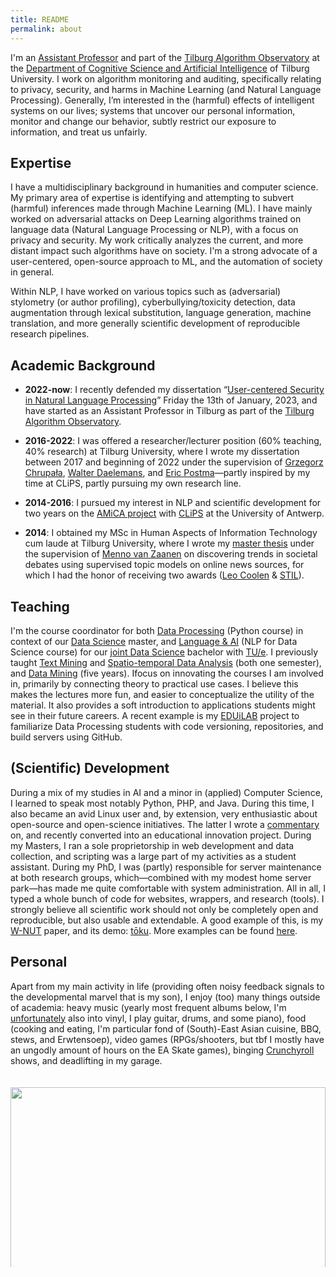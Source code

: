 ```yaml
---
title: README
permalink: about
---
```


I'm an [Assistant Professor](https://research.tilburguniversity.edu/en/persons/chris-emmery) and part of the [Tilburg Algorithm Observatory](https://www.tilburguniversity.edu/about/schools/tshd/departments/dca/lab/algorithm-observatory) at the [Department of Cognitive Science and Artificial Intelligence](https://www.csai.nl/) of Tilburg University. I work on algorithm monitoring and auditing, specifically relating to privacy, security, and harms in Machine Learning (and Natural Language Processing). Generally, I’m interested in the (harmful) effects of intelligent systems on our lives; systems that uncover our personal information, monitor and change our behavior, subtly restrict our exposure to information, and treat us unfairly.


## Expertise

I have a multidisciplinary background in humanities and computer science. My primary area of expertise is identifying and attempting to subvert (harmful) inferences made through Machine Learning (ML). I have mainly worked on adversarial attacks on Deep Learning algorithms trained on language data (Natural Language Processing or NLP), with a focus on privacy and security. My work critically analyzes the current, and more distant impact such algorithms have on society. I'm a strong advocate of a user-centered, open-source approach to ML, and the automation of society in general.

Within NLP, I have worked on various topics such as (adversarial) stylometry (or author profiling), cyberbullying/toxicity detection, data augmentation through lexical substitution, language generation, machine translation, and more generally scientific development of reproducible research pipelines.


## Academic Background

- **2022-now**: I recently defended my dissertation “[User-centered Security in Natural Language Processing](https://arxiv.org/abs/2301.04230)” Friday the 13th of January, 2023, and have started as an Assistant Professor in Tilburg as part of the [Tilburg Algorithm Observatory](https://www.tilburguniversity.edu/about/schools/tshd/departments/dca/lab/algorithm-observatory).

- **2016-2022**: I was offered a researcher/lecturer position (60% teaching, 40% research) at Tilburg University, where I wrote my dissertation between 2017 and beginning of 2022 under the supervision of [Grzegorz Chrupała](http://grzegorz.chrupala.me), [Walter Daelemans](http://www.clips.uantwerpen.be/~walter/), and [Eric Postma](http://www.ericpostma.nl)—partly inspired by my time at CLiPS, partly pursuing my own research line.

- **2014-2016**: I pursued my interest in NLP and scientific development for two years on the [AMiCA project](http://www.amicaproject.be/) with [CLiPS]([http://www.clips.uantwerpen.be/](https://www.uantwerpen.be/en/research-groups/clips/)) at the University of Antwerp.

- **2014**: I obtained my MSc in Human Aspects of Information Technology cum laude at Tilburg University, where I wrote my [master thesis](./publ) under the supervision of [Menno van Zaanen](http://ilk.uvt.nl/menno/main) on discovering trends in societal debates using supervised topic models on online news sources, for which I had the honor of receiving two awards ([Leo Coolen](http://www.clips.uantwerpen.be/news/chris-emmery-wins-leo-coolen-award-for-his-master-dissertation) & [STIL](https://twitter.com/clipsua/status/563648163761106944)).




## Teaching

 I'm the course coordinator for both [Data Processing](https://catalogus.tilburguniversity.edu/osiris_student_tiuprd/OnderwijsCatalogusSelect.do?selectie=cursus&collegejaar=2020&taal=en&cursus=880254-M-3) (Python course) in context of our [Data Science](https://www.tilburguniversity.edu/education/masters-programmes/data-science-business-and-governance/) master, and [Language & AI](https://catalogus.tilburguniversity.edu/osiris_student_tiuprd/OnderwijsCatalogusSelect.do?selectie=cursus&collegejaar=2020&taal=en&cursus=JBC090-B-5) (NLP for Data Science course) for our [joint Data Science](https://www.tilburguniversity.edu/education/bachelors-programs/data-science) bachelor with [TU/e](https://www.tue.nl/en/education/bachelor-college/bachelor-data-science/). I previously taught [Text Mining](https://mystudy.uvt.nl/it10.vakzicht?taal=N&pfac=FGW&vakcode=880091) and [Spatio-temporal Data Analysis](https://catalogus.tilburguniversity.edu/osiris_student_tiuprd/OnderwijsCatalogusSelect.do?selectie=cursus&collegejaar=2020&taal=en&cursus=800880-M-3) (both one semester), and [Data Mining](https://catalogus.tilburguniversity.edu/osiris_student_tiuprd/OnderwijsCatalogusSelect.do?selectie=cursus&collegejaar=2020&taal=en&cursus=880022-M-6) (five years). Ifocus on innovating the courses I am involved in, primarily by connecting theory to practical use cases. I believe this makes the lectures more fun, and easier to conceptualize the utility of the material. It also provides a soft introduction to applications students might see in their future careers. A recent example is my [EDUiLAB](https://www.tilburguniversity.edu/about/education/innovation-education) project to familiarize Data Processing students with code versioning, repositories, and build servers using GitHub.


## (Scientific) Development

During a mix of my studies in AI and a minor in (applied) Computer Science, I learned to speak most notably Python, PHP, and Java. During this time, I also became an avid Linux user and, by extension, very enthusiastic about open-source and open-science initiatives. The latter I wrote a [commentary](https://link.springer.com/article/10.1007/s42113-019-00055-w) on, and recently converted into an educational innovation project. During my Masters, I ran a sole proprietorship in web development and data collection, and scripting was a large part of my activities as a student assistant. During my PhD, I was (partly) responsible for server maintenance at both research groups, which—combined with my modest home server park—has made me quite comfortable with system administration. All in all, I typed a whole bunch of code for websites, wrappers, and research (tools). I strongly believe all scientific work should not only be completely open and reproducible, but also usable and extendable. A good example of this, is my [W-NUT](https://github.com/cmry/simple-queries) paper, and its demo: [tōku](https://onyx.uvt.nl/toku). More examples can be found [here](https://cmry.github.io/code).


## Personal

Apart from my main activity in life (providing often noisy feedback signals to the developmental marvel that is my son), I enjoy (too) many things outside of academia: heavy music (yearly most frequent albums below, I'm [unfortunately](https://www.youtube.com/watch?v=nkCMSrvOTAo) also into vinyl, I play guitar, drums, and some piano), food (cooking and eating, I'm particular fond of (South)-East Asian cuisine, BBQ, stews, and Erwtensoep), video games (RPGs/shooters, but tbf I mostly have an ungodly amount of hours on the EA Skate games), binging [Crunchyroll](https://www.crunchyroll.com/) shows, and deadlifting in my garage.

<div style="overflow: hidden; height:308px;">
<img src="http://lastfmtopalbums.dinduks.com/patchwork.php?user=cmry_&period=12month&rows=4&cols=10&imageSize=150&noborder=on" style="display: block; margin-left: auto; margin-right: auto; width: 100%; padding-top: 20px;">
</div>
